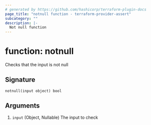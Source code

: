 ```yaml
---
# generated by https://github.com/hashicorp/terraform-plugin-docs
page_title: "notnull function - terraform-provider-assert"
subcategory: ""
description: |-
  Not null function
---
```


# function: notnull

Checks that the input is not null



## Signature

<!-- signature generated by tfplugindocs -->
```text
notnull(input object) bool
```

## Arguments

<!-- arguments generated by tfplugindocs -->
1. `input` (Object, Nullable) The input to check

